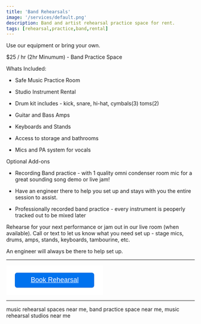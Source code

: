 ```yaml
---
title: 'Band Rehearsals'
image: '/services/default.png'
description: Band and artist rehearsal practice space for rent.
tags: [rehearsal,practice,band,rental]
---
```

Use our equipment or bring your own.

$25 / hr (2hr Minumum) - Band Practice Space

Whats Included:

- Safe Music Practice Room

- Studio Instrument Rental

- Drum kit includes - kick, snare, hi-hat, cymbals(3) toms(2)

- Guitar and Bass Amps

- Keyboards and Stands

- Access to storage and bathrooms

- Mics and PA system for vocals

Optional Add-ons

- Recording Band practice - with 1 quality omni condenser room mic for a great sounding song demo or live jam!

- Have an engineer there to help you set up and stays with you the entire session to assist.

- Professionally recorded band practice - every instrument is peoperly tracked out to be mixed later


Rehearse for your next performance or jam out in our live room (when available). Call or text to let us know what you need set up - stage mics, drums, amps, stands, keyboards, tambourine, etc. 

An engineer will always be there to help set up.

- - -

<div  style="
  overflow: auto;
  display: flex;
  flex-direction: column;
  justify-content: flex-end;
  align-items: center;
  width: 258.96px;
  background: #FFFFFF;
  font-family: SQ Market, SQ Market, Helvetica, Arial, sans-serif;
  ">
  <div style="padding: 20px;">
  <a id="embedded-checkout-modal-checkout-button" target="_blank" data-url="https://square.link/u/fHvXMbxr?src=embd" href="https://square.link/u/fHvXMbxr?src=embed" style="
    display: inline-block;
    font-size: 18px;
    line-height: 38px;
    height: 40px;
    color: #ffffff;
    min-width: 212px;
    background-color: #0072ee;
    text-align: center;
    box-shadow: 0 0 0 1px rgba(0,0,0,.1) inset;
    border-radius: 6px;
  ">Book Rehearsal</a>
  </div>
</div>

- - -
music rehearsal spaces near me, band practice space near me, music rehearsal studios near me


